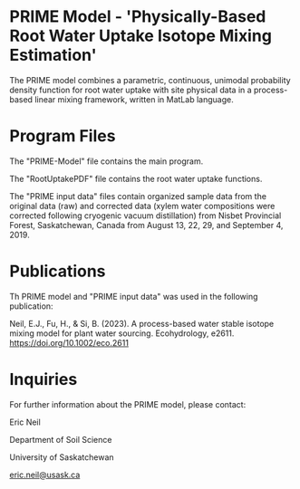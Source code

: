 # PRIME Model - 'Physically-Based Root Water Uptake Isotope Mixing Estimation'
The PRIME model combines a parametric, continuous, unimodal probability density function for root water 
uptake with site physical data in a process-based linear mixing framework, written in MatLab language.

# Program Files
The "PRIME-Model" file contains the main program.

The "RootUptakePDF" file contains the root water uptake functions.

The "PRIME input data" files contain organized sample data from the original data (raw) and 
corrected data (xylem water compositions were corrected following cryogenic vacuum distillation)
from Nisbet Provincial Forest, Saskatchewan, Canada from August 13, 22, 29, and September 4, 2019.

# Publications
Th PRIME model and "PRIME input data" was used in the following publication:

Neil, E.J., Fu, H., & Si, B. (2023). A process-based water stable isotope mixing model for plant water sourcing. Ecohydrology, e2611. https://doi.org/10.1002/eco.2611

# Inquiries
For further information about the PRIME model, please contact:

Eric Neil

Department of Soil Science

University of Saskatchewan

eric.neil@usask.ca
